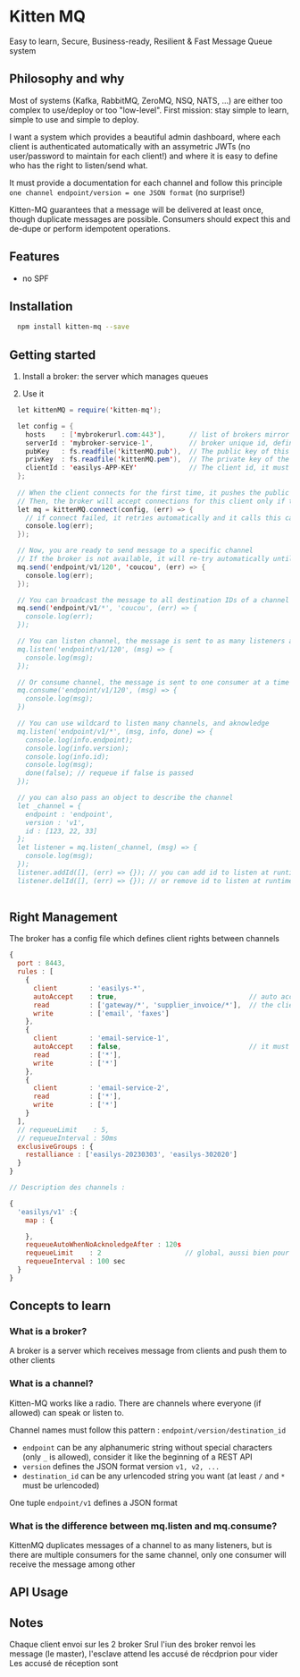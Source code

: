 # Kitten MQ

Easy to learn, Secure, Business-ready, Resilient & Fast Message Queue system

## Philosophy and why

Most of systems (Kafka, RabbitMQ, ZeroMQ, NSQ, NATS, ...) are either too complex to use/deploy or too "low-level".
First mission: stay simple to learn, simple to use and simple to deploy.

I want a system which provides a beautiful admin dashboard, where each client is authenticated 
automatically with an assymetric JWTs (no user/password to maintain for each client!) and where it 
is easy to define who has the right to listen/send what.

It must provide a documentation for each channel and follow this principle `one channel endpoint/version = one JSON format` (no surprise!)

Kitten-MQ guarantees that a message will be delivered at least once, though duplicate messages are possible.
Consumers should expect this and de-dupe or perform idempotent operations.

## Features

- no SPF


## Installation

```bash
  npm install kitten-mq --save
```

## Getting started

1) Install a broker: the server which manages queues


2) Use it

```java
  let kittenMQ = require('kitten-mq');

  let config = {
    hosts    : ['mybrokerurl.com:443'],      // list of brokers mirror URLs for High Avaibility
    serverId : 'mybroker-service-1',         // broker unique id, defined on the broker side
    pubKey   : fs.readfile('kittenMQ.pub'),  // The public key of this client sent to the broker
    privKey  : fs.readfile('kittenMQ.pem'),  // The private key of the client used to generate tokens
    clientId : 'easilys-APP-KEY'             // The client id, it must be globally unique
  };
  
  // When the client connects for the first time, it pushes the public key on the broker
  // Then, the broker will accept connections for this client only if tokens are generated with the same pub/priv key
  let mq = kittenMQ.connect(config, (err) => {
    // if connect failed, it retries automatically and it calls this callback for each retry
    console.log(err);
  });

  // Now, you are ready to send message to a specific channel
  // If the broker is not available, it will re-try automatically until the sending queue is full, then the callback is called with errors
  mq.send('endpoint/v1/120', 'coucou', (err) => {
    console.log(err);
  });

  // You can broadcast the message to all destination IDs of a channel
  mq.send('endpoint/v1/*', 'coucou', (err) => {
    console.log(err);
  });

  // You can listen channel, the message is sent to as many listeners as there are
  mq.listen('endpoint/v1/120', (msg) => {
    console.log(msg);
  });

  // Or consume channel, the message is sent to one consumer at a time (round-robin distribution)
  mq.consume('endpoint/v1/120', (msg) => {
    console.log(msg);
  })

  // You can use wildcard to listen many channels, and aknowledge
  mq.listen('endpoint/v1/*', (msg, info, done) => {
    console.log(info.endpoint);
    console.log(info.version);
    console.log(info.id);
    console.log(msg);
    done(false); // requeue if false is passed
  });

  // you can also pass an object to describe the channel
  let _channel = {
    endpoint : 'endpoint',
    version : 'v1',
    id : [123, 22, 33]
  };
  let listener = mq.listen(_channel, (msg) => {
    console.log(msg);
  });
  listener.addId([], (err) => {}); // you can add id to listen at runtime
  listener.delId([], (err) => {}); // or remove id to listen at runtime
  
```

## Right Management

The broker has a config file which defines client rights between channels

```javascript
{
  port : 8443,
  rules : [ 
    {
      client        : 'easilys-*',
      autoAccept    : true,                                 // auto accept new clients which match this client name
      read          : ['gateway/*', 'supplier_invoice/*'],  // the client cannot listen on *
      write         : ['email', 'faxes']
    },
    {
      client        : 'email-service-1',
      autoAccept    : false,                                // it must stays at false because
      read          : ['*'],
      write         : ['*']
    },
    {
      client        : 'email-service-2',
      read          : ['*'],
      write         : ['*']
    }
  ],
  // requeueLimit    : 5,
  // requeueInterval : 50ms
  exclusiveGroups : {
    restalliance : ['easilys-20230303', 'easilys-302020']
  }
}

// Description des channels : 

{
  'easilys/v1' :{
    map : {

    },
    requeueAutoWhenNoAcknoledgeAfter : 120s
    requeueLimit    : 2                     // global, aussi bien pour les done() que les requeue auto
    requeueInterval : 100 sec               
  }
}
```

## Concepts to learn

### What is a broker?

A broker is a server which receives message from clients and push them to other clients

### What is a channel?

Kitten-MQ works like a radio. There are channels where everyone (if allowed) can speak or listen to.

Channel names must follow this pattern : `endpoint/version/destination_id`

- `endpoint` can be any alphanumeric string without special characters (only `_` is allowed), consider it like the beginning of a REST API
- `version`  defines the JSON format version `v1, v2, ...`
- `destination_id` can be any urlencoded string you want (at least `/` and `*` must be urlencoded)

One tuple `endpoint/v1` defines a JSON format


### What is the difference between mq.listen and mq.consume?

KittenMQ duplicates messages of a channel to as many listeners, but is there are multiple consumers for the same channel, only one
consumer will receive the message among other


## API Usage



## Notes 

Chaque client envoi sur les 2 broker
Srul l'iun des broker renvoi les message (le master), l'esclave attend les accusé de récdprion pour vider
Les accusé de réception sont 




